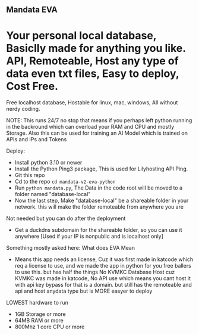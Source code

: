 ## Mandata EVA
# Your personal local database, Basiclly made for anything you like. API, Remoteable, Host any type of data even txt files, Easy to deploy, Cost Free.

Free localhost database, Hostable for linux, mac, windows, All without nerdy coding.

NOTE: This runs 24/7 no stop that means if you perhaps left python running in the backround which can overload your RAM and CPU and mostly Storage. Also this can be used for training an AI Model which is trained on APIs and IPs and Tokens

Deploy:
- Install python 3.10 or newer
- Install the Python Ping3 package, This is used for Lilyhosting API Ping.
- Git this repo
- Cd to the repo ```cd mandata-v2-eva-python```
- Run ```python mandata.py```, The Data in the code root will be moved to a folder named "database-local"
- Now the last step, Make "database-local" be a shareable folder in your network. this will make the folder remoteable from anywhere you are

Not needed but you can do after the deployment
- Get a duckdns subdomain for the shareable folder, so you can use it anywhere [Used if your IP is nonpublic and is localhost only]

Something mostly asked here: What does EVA Mean
- Means this app needs an license, Cuz it was first made in katcode which req a license to use, and we made the app in python for you free ballers to use this. but has half the things No KVMKC Database Host cuz KVMKC was made in katcode, No API use which means you cant host it with api key bypass for that is a domain. but still has the remoteable and api and host anydata type but is MORE easyer to deploy

LOWEST hardware to run
- 1GB Storage or more
- 64MB RAM or more
- 800Mhz 1 core CPU or more
